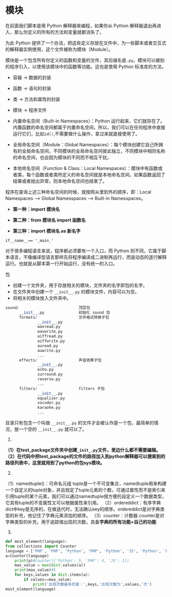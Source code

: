 # 模块

在前面我们脚本是用 Python 解释器来编程，如果你从 Python 解释器退出再进入，那么你定义的所有的方法和变量就都消失了。

为此 Python 提供了一个办法，把这些定义存放在文件中，为一些脚本或者交互式的解释器实例使用，这个文件被称为模块（Module）。

模块是一个包含所有你定义的函数和变量的文件，其后缀名是`.py`。模块可以被别的程序引入，以使用该模块中的函数等功能。这也是使用 Python 标准库的方法。

- 容器 -> 数据的封装
- 函数 -> 语句的封装
- 类 -> 方法和属性的封装
- 模块 -> 程序文件

- 内置命名空间（Built-in Namespaces）：Python 运行起来，它们就存在了。内置函数的命名空间都属于内置命名空间，所以，我们可以在任何程序中直接运行它们，比如`id()`,不需要做什么操作，拿过来就直接使用了。
- 全局命名空间（Module：Global Namespaces）：每个模块创建它自己所拥有的全局命名空间，不同模块的全局命名空间彼此独立，不同模块中相同名称的命名空间，也会因为模块的不同而不相互干扰。
- 本地命名空间（Function & Class：Local Namespaces）：模块中有函数或者类，每个函数或者类所定义的命名空间就是本地命名空间。如果函数返回了结果或者抛出异常，则本地命名空间也结束了。

程序在查询上述三种命名空间的时候，就按照从里到外的顺序，即：Local Namespaces --> Global Namesspaces --> Built-in Namesspaces。

- **第一种：import 模块名**

- **第二种：from 模块名 import 函数名**

- **第三种：import 模块名 as 新名字**

`if__name__== '_main_'`

对于很多编程语言来说，程序都必须要有一个入口，而 Python 则不同，它属于脚本语言，不像编译型语言那样先将程序编译成二进制再运行，而是动态的逐行解释运行。也就是从脚本第一行开始运行，没有统一的入口。

包

- 创建一个文件夹，用于存放相关的模块，文件夹的名字即包的名字。
- 在文件夹中创建一个 `__init__.py` 的模块文件，内容可以为空。
- 将相关的模块放入文件夹中。

```python
sound/                          顶层包
      __init__.py               初始化 sound 包
      formats/                  文件格式转换子包
              __init__.py
              wavread.py
              wavwrite.py
              aiffread.py
              aiffwrite.py
              auread.py
              auwrite.py
              ...
      effects/                  声音效果子包
              __init__.py
              echo.py
              surround.py
              reverse.py
              ...
      filters/                  filters 子包
              __init__.py
              equalizer.py
              vocoder.py
              karaoke.py
              ...
```

目录只有包含一个叫做 `__init__.py` 的文件才会被认作是一个包，最简单的情况，放一个空的 `__init__.py` 就可以了。

1.

**（1）在test_package文件夹中创建`_init_.py`文件，里边什么都不需要编辑。**
**（2）在代码中把test_package的文件的路径加入到python解释器可以搜索到的路径列表中，这里就用到了python的包sys模块。**

2.

（1）namedtuple()：可命名元组
tuple是一个不可变集合，namedtuple用来构建一个自定义的tuple对象，并且规定了tuple元素的个数，可通过属性而不是索引来引用tuple的某个元素，我们可以通过namedtuple很方便的自定义一个数据类型，它具有tuple的不变属性又可以根据属性来引用。
（2）ordereddict：有序字典
dict中key是无序的，在做迭代时，无法确认key的顺序。ordereddict是对字典类型的补充，他记住了字典元素添加的顺序。
（3）counter：计数器
counter是对字典类型的补充，用于追踪值出现的次数，具备**字典的所有功能+自己的功能**

3.

```python
def most_element(language):
from collections import Counter
language = ['PHP', 'PHP', 'Python', 'PHP', 'Python', 'JS', 'Python', 'Python','PHP', 'Python']
a=Counter(language)
    print(a)#Counter({'Python': 5, 'PHP': 4, 'JS': 1})
    max_value = max(dict.values(a))
    print(max_value)#5
    for keys,values in dict.items(a):
        if values==max_value:
            print('出现次数最多的是：',keys,'出现次数为',values,'次')
most_element(language)
```

